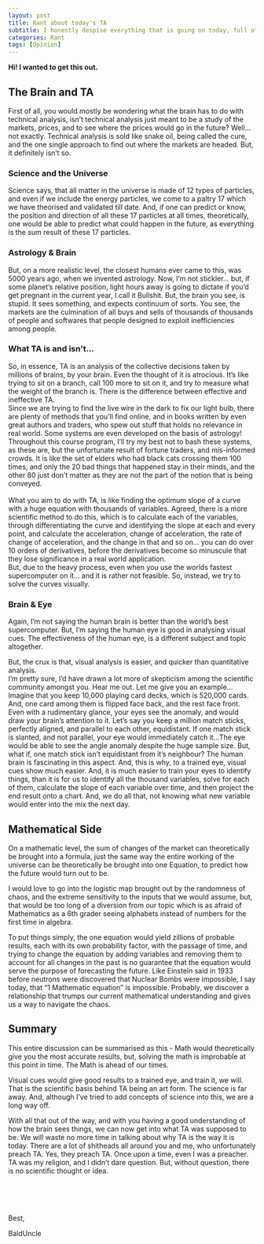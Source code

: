 ```yaml
---
layout: post
title: Rant about today's TA
subtitle: I honestly despise everything that is going on today, full of snake oil.
categories: Rant
tags: [Opinion]
---
```


**Hi! I wanted to get this out.**


## The Brain and TA

First of all, you would mostly be wondering what the brain has to do with technical analysis, isn’t technical analysis just meant to be a study of the markets, prices, and to see where the prices would go in the future?
Well… not exactly. Technical analysis is sold like snake oil, being called the cure, and the one single approach to find out where the markets are headed.
But, it definitely isn’t so.

### Science and the Universe
Science says, that all matter in the universe is made of 12 types of particles, and even if we include the energy particles, we come to a paltry 17 which we have theorised and validated till date. And, if one can predict or know, the position and direction of all these 17 particles at all times, theoretically, one would be able to predict what could happen in the future, as everything is the sum result of these 17 particles.

### Astrology & Brain
But, on a more realistic level, the closest humans ever came to this, was 5000 years ago, when we invented astrology. Now, I’m not stickler… but, if some planet’s relative position, light hours away is going to dictate if you’d get pregnant in the current year, I call it Bullshit.
But, the brain you see, is stupid. It sees something, and expects continuum of sorts.
You see, the markets are the culmination of all buys and sells of thousands of thousands of people and softwares that people designed to exploit inefficiencies among people.

### What TA is and isn't...
So, in essence, TA is an analysis of the collective decisions taken by millions of brains, by your brain. Even the thought of it is atrocious. It’s like trying to sit on a branch, call 100 more to sit on it, and try to measure what the weight of the branch is. There is the difference between effective and ineffective TA.<br>
Since we are trying to find the live wire in the dark to fix our light bulb, there are plenty of methods that you’ll find online, and in books written by even great authors and traders, who spew out stuff that holds no relevance in real world. Some systems are even developed on the basis of astrology! Throughout this course program, I’ll try my best not to bash these systems, as these are, but the unfortunate result of fortune traders, and mis-informed crowds. It is like the set of elders who had black cats crossing them 100 times, and only the 20 bad things that happened stay in their minds, and the other 80 just don’t matter as they are not the part of the notion that is being conveyed.<br><br>What you aim to do with TA, is like finding the optimum slope of a curve with a huge equation with thousands of variables. Agreed, there is a more scientific method to do this, which is to calculate each of the variables, through differentiating the curve and identifying the slope at each and every point, and calculate the acceleration, change of acceleration, the rate of change of acceleration, and the change in that and so on… you can do over 10 orders of derivatives, before the derivatives become so minuscule that they lose significance in a real world application.<br>But, due to the heavy process, even when you use the worlds fastest supercomputer on it… and it is rather not feasible. So, instead, we try to solve the curves visually.

### Brain & Eye
Again, I’m not saying the human brain is better than the world’s best supercomputer. But, I’m saying the human eye is good in analysing visual cues. The effectiveness of the human eye, is a different subject and topic altogether.

But, the crux is that, visual analysis is easier, and quicker than quantitative analysis. <br>I’m pretty sure, I’d have drawn a lot more of skepticism among the scientific community amongst you. Hear me out. Let me give you an example…<br>
Imagine that you keep 10,000 playing card decks, which is 520,000 cards. And, one card among them is flipped face back, and the rest face front. Even with a rudimentary glance, your eyes see the anomaly, and would draw your brain’s attention to it.
Let’s say you keep a million match sticks, perfectly aligned, and parallel to each other, equidistant. If one match stick is slanted, and not parallel, your eye would immediately catch it…The eye would be able to see the angle anomaly despite the huge sample size. But, what if, one match stick isn’t equidistant from it’s neighbour?
The human brain is fascinating in this aspect. And, this is why, to a trained eye, visual cues show much easier. And, it is much easier to train your eyes to identify things, than it is for us to identify all the thousand variables, solve for each of them, calculate the slope of each variable over time, and then project the end result onto a chart. And, we do all that, not knowing what new variable would enter into the mix the next day.

## Mathematical Side
On a mathematic level, the sum of changes of the market can theoretically be brought into a formula, just the same way the entire working of the universe can be theoretically be brought into one Equation, to predict how the future would turn out to be.

I would love to go into the logistic map brought out by the randomness of chaos, and the extreme sensitivity to the inputs that we would assume, but, that would be too long of a diversion from our topic which is as afraid of Mathematics as a 6th grader seeing alphabets instead of numbers for the first time in algebra.

To put things simply, the one equation would yield zillions of probable results, each with its own probability factor, with the passage of time, and trying to change the equation by adding variables and removing them to account for all changes in the past is no guarantee that the equation would serve the purpose of forecasting the future. Like Einstein said in 1933 before neutrons were discovered that Nuclear Bombs were impossible, I say today, that “1 Mathematic equation” is impossible. Probably, we discover a relationship that trumps our current mathematical understanding and gives us a way to navigate the chaos.

## Summary
This entire discussion can be summarised as this - Math would theoretically give you the most accurate results, but, solving the math is improbable at this point in time. The Math is ahead of our times.

Visual cues would give good results to a trained eye, and train it, we will. That is the scientific basis behind TA being an art form. The science is far away. And, although I’ve tried to add concepts of science into this, we are a long way off.

With all that out of the way, and with you having a good understanding of how the brain sees things, we can now get into what TA was supposed to be. We will waste no more time in talking about why TA is the way it is today. There are a lot of shitheads all around you and me, who unfortunately preach TA. Yes, they preach TA. Once upon a time, even I was a preacher. TA was my religion, and I didn’t dare question. But, without question, there is no scientific thought or idea.

<br><br><br>

Best,

BaldUncle
